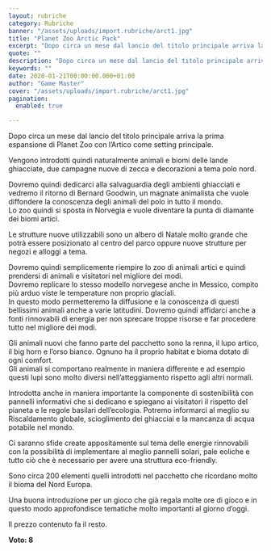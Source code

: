 ```yaml
---
layout: rubriche
category: Rubriche
banner: "/assets/uploads/import.rubriche/arct1.jpg"
title: "Planet Zoo Arctic Pack"
excerpt: "Dopo circa un mese dal lancio del titolo principale arriva la prima espansione di Planet Zoo con l’Artico come setting principale. Vengono introdotti quindi naturalmente animali e biomi delle lande ghiacciate, due campagne nuove di zecca e decorazioni a tema polo nord. Dovremo quindi dedicarci alla salvaguardia degli ambienti ghiacciati e vedremo il ritorno di [&hellip"
quote: ""
description: "Dopo circa un mese dal lancio del titolo principale arriva la prima espansione di Planet Zoo con l’Artico come setting principale. Vengono introdotti quindi naturalmente animali e biomi delle lande ghiacciate, due campagne nuove di zecca e decorazioni a tema polo nord. Dovremo quindi dedicarci alla salvaguardia degli ambienti ghiacciati e vedremo il ritorno di [&hellip"
keywords: ""
date: 2020-01-21T00:00:00.000+01:00
author: "Game Master"
cover: "/assets/uploads/import.rubriche/arct1.jpg"
pagination:
  enabled: true

---
```


Dopo circa un mese dal lancio del titolo principale arriva la prima espansione di Planet Zoo con l’Artico come setting principale.

Vengono introdotti quindi naturalmente animali e biomi delle lande ghiacciate, due campagne nuove di zecca e decorazioni a tema polo nord.

Dovremo quindi dedicarci alla salvaguardia degli ambienti ghiacciati e vedremo il ritorno di Bernard Goodwin, un magnate animalista che vuole diffondere la conoscenza degli animali del polo in tutto il mondo.  
Lo zoo quindi si sposta in Norvegia e vuole diventare la punta di diamante dei biomi artici.

Le strutture nuove utilizzabili sono un albero di Natale molto grande che potrà essere posizionato al centro del parco oppure nuove strutture per negozi e alloggi a tema.

Dovremo quindi semplicemente riempire lo zoo di animali artici e quindi prendersi di animali e visitatori nel migliore dei modi.  
Dovremo replicare lo stesso modello norvegese anche in Messico, compito più arduo viste le temperature non proprio glaciali.  
In questo modo permetteremo la diffusione e la conoscenza di questi bellissimi animali anche a varie latitudini. Dovremo quindi affidarci anche a fonti rinnovabili di energia per non sprecare troppe risorse e far procedere tutto nel migliore dei modi.

Gli animali nuovi che fanno parte del pacchetto sono la renna, il lupo artico, il big horn e l’orso bianco. Ognuno ha il proprio habitat e bioma dotato di ogni comfort.  
Gli animali si comportano realmente in maniera differente e ad esempio questi lupi sono molto diversi nell’atteggiamento rispetto agli altri normali.

Introdotta anche in maniera importante la componente di sostenibilità con pannelli informativi che si dedicano e spiegano ai visitatori il rispetto del pianeta e le regole basilari dell’ecologia. Potremo informarci al meglio su Riscaldamento globale, scioglimento dei ghiacciai e la mancanza di acqua potabile nel mondo.

Ci saranno sfide create appositamente sul tema delle energie rinnovabili con la possibilità di implementare al meglio pannelli solari, pale eoliche e tutto ciò che è necessario per avere una struttura eco-friendly.

Sono circa 200 elementi quelli introdotti nel pacchetto che ricordano molto il bioma del Nord Europa.

Una buona introduzione per un gioco che già regala molte ore di gioco e in questo modo approfondisce tematiche molto importanti al giorno d’oggi.

Il prezzo contenuto fa il resto.

**Voto: 8**